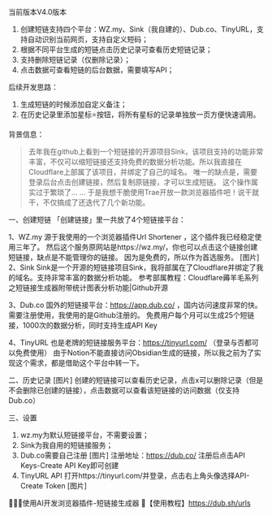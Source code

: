 当前版本V4.0版本
1. 创建短链支持四个平台：WZ.my、Sink（我自建的）、Dub.co、TinyURL，支持自动识别当前网页，支持自定义短码；
2. 根据不同平台生成的短链点击历史记录可查看历史短链记录；
3. 支持删除短链记录（仅删除记录）；
4. 点击数据可查看短链的后台数据，需要填写API；

后续开发思路：
1. 生成短链的时候添加自定义备注；
2. 在历史记录里添加星标⭐️按钮，将所有星标的记录单独放一页方便快速调用。

背景信息：
> 去年我在github上看到一个短链接的开源项目Sink，该项目支持的功能非常丰富，不仅可以缩短链接还支持免费的数据分析功能。所以我直接在Cloudflare上部属了该项目，并绑定了自己的域名。
> 唯一的缺点是，需要登录后台点击创建链接，然后复制原链接，才可以生成短链。
> 这个操作属实过于繁琐了... ...
> 于是我想干脆使用Trae开放一款浏览器插件吧！说干就干，不仅搞成了还迭代了几个新功能。

一、创建短链
「创建链接」里一共放了4个短链接平台：

1、WZ.my 
源于我使用的一个浏览器插件Url Shortener ，这个插件我已经稳定使用三年了。
然后这个服务原网站是https://wz.my/，你也可以点击这个链接创建短链接，缺点是不能管理你的链接。
因为是免费的，所以作为首选服务。
[图片]
2、Sink
Sink是一个开源的短链接项目Sink，我将部属在了Cloudflare并绑定了我的域名。支持非常丰富的数据分析功能。
参考部属教程：Cloudflare薅羊毛系列之短链接生成器附带统计图表分析功能|Github开源

3、Dub.co
国外的短链接平台：https://app.dub.co/ ，国内访问速度非常的快。需要注册使用，我使用的是Github注册的。
免费用户每个月可以生成25个短链接，1000次的数据分析，同时支持生成API Key

4、TinyURL
也是老牌的短链接服务平台：https://tinyurl.com/  （登录与否都可以免费使用）
由于Notion不能直接访问Obsidian生成的链接，所以我之前为了实现这个需求，都是借助这个平台中转一下。

二、历史记录
[图片]
创建的短链接可以查看历史记录，点击x可以删除记录（但是不会删除已创建的链接），点击数据可以查看该短链接的访问数据（仅支持Dub.co）

三、设置
1. wz.my为默认短链接平台，不需要设置；
2. Sink为我自用的短链接服务；
3. Dub.co需要自己注册
[图片]
注册地址：https://dub.co/
注册后点击API Keys-Create API Key即可创建
4. TinyURL API
打开https://tinyurl.com/并登录，点击右上角头像选择API-Create Token
[图片]

🧙🏻‍♂️使用AI开发浏览器插件-短链接生成器
🔗【使用教程】https://dub.sh/urls
